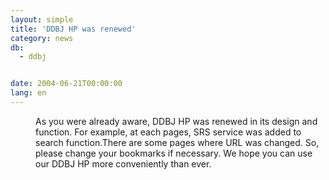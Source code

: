 ```yaml
---
layout: simple
title: 'DDBJ HP was renewed'
category: news
db:
  - ddbj


date: 2004-06-21T00:00:00
lang: en
---
```


<dd>As you were already aware, DDBJ HP was renewed in its design and function. For example, at each pages, SRS service was added to search function.There are some pages where URL was changed. So, please change your bookmarks if necessary. We hope you can use our DDBJ HP more conveniently than ever.</dd>

